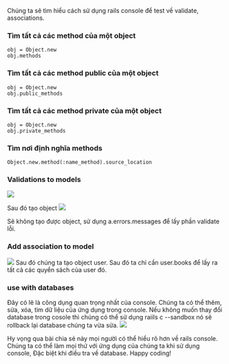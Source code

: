 Chúng ta sẽ tìm hiểu cách sử dụng rails console để test về validate, associations.
### Tìm tất cả các method của một object
```
obj = Object.new
obj.methods
```

### Tìm tất cả các method public của một object
```
obj = Object.new
obj.public_methods
```

### Tìm tất cả các method private của một object
```
obj = Object.new
obj.private_methods
```
### Tìm nơi định nghĩa methods

```
Object.new.method(:name_method).source_location
```
### Validations to models
![](https://images.viblo.asia/c79a52cf-1400-4000-8048-025fd1f47471.png)

Sau đó tạo object
![](https://images.viblo.asia/e24abce0-50ac-49fd-a256-107827547702.png)

Sẽ không tạo được object, sử dụng a.errors.messages để lấy phần validate lỗi.
### Add association to model
![](https://images.viblo.asia/8e4240d4-32e7-4475-a329-003ff736399b.png)
Sau đó chúng ta tạo object user. Sau đó ta chỉ cần user.books để lấy ra tất cả các quyển sách của user đó.

### use with databases
Đây có lẽ là công dụng quan trọng nhất của console. Chúng ta có thể thêm, sửa, xóa, tìm dữ liệu của ứng dụng trong console. Nếu không muốn thay đổi database trong cosole thì chúng có thể sử dụng raiils c --sandbox nó sẽ rollback lại database chúng ta vừa sửa.
![](https://images.viblo.asia/1361a835-d468-4216-9e29-7d26eb7b369b.png)


Hy vọng qua bài chia sẻ này mọi người có thể hiểu rõ hơn về rails console. Chúng ta có thể làm mọi thứ với ứng dụng của chúng ta khi sử dụng console, Đặc biệt khi điều tra về database. Happy coding!